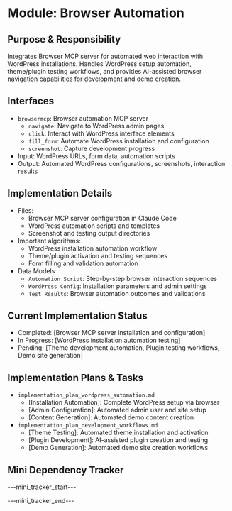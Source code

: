 # Module: Browser Automation

## Purpose & Responsibility
Integrates Browser MCP server for automated web interaction with WordPress installations. Handles WordPress setup automation, theme/plugin testing workflows, and provides AI-assisted browser navigation capabilities for development and demo creation.

## Interfaces
* `browsermcp`: Browser automation MCP server
  * `navigate`: Navigate to WordPress admin pages
  * `click`: Interact with WordPress interface elements  
  * `fill_form`: Automate WordPress installation and configuration
  * `screenshot`: Capture development progress
* Input: WordPress URLs, form data, automation scripts
* Output: Automated WordPress configurations, screenshots, interaction results

## Implementation Details
* Files:
  * Browser MCP server configuration in Claude Code
  * WordPress automation scripts and templates
  * Screenshot and testing output directories
* Important algorithms:
  * WordPress installation automation workflow
  * Theme/plugin activation and testing sequences
  * Form filling and validation automation
* Data Models
  * `Automation Script`: Step-by-step browser interaction sequences
  * `WordPress Config`: Installation parameters and admin settings
  * `Test Results`: Browser automation outcomes and validations

## Current Implementation Status
* Completed: [Browser MCP server installation and configuration]
* In Progress: [WordPress installation automation testing]
* Pending: [Theme development automation, Plugin testing workflows, Demo site generation]

## Implementation Plans & Tasks
* `implementation_plan_wordpress_automation.md`
  * [Installation Automation]: Complete WordPress setup via browser
  * [Admin Configuration]: Automated admin user and site setup
  * [Content Generation]: Automated demo content creation
* `implementation_plan_development_workflows.md`
  * [Theme Testing]: Automated theme installation and activation
  * [Plugin Development]: AI-assisted plugin creation and testing
  * [Demo Generation]: Automated demo site creation workflows

## Mini Dependency Tracker
---mini_tracker_start---


---mini_tracker_end---